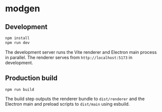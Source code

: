 # modgen

## Development

```bash
npm install
npm run dev
```

The development server runs the Vite renderer and Electron main process in parallel. The renderer serves from `http://localhost:5173` in development.

## Production build

```bash
npm run build
```

The build step outputs the renderer bundle to `dist/renderer` and the Electron main and preload scripts to `dist/main` using esbuild.
